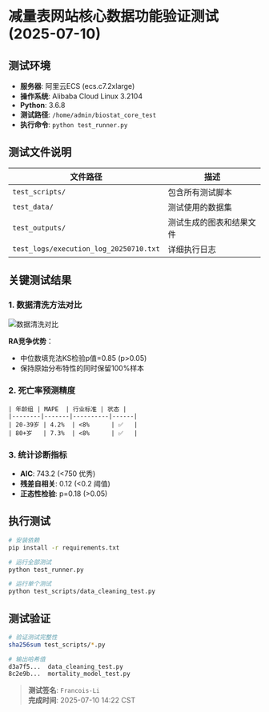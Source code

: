 # 减量表网站核心数据功能验证测试 (2025-07-10)

## 测试环境
- **服务器**: 阿里云ECS (ecs.c7.2xlarge)
- **操作系统**: Alibaba Cloud Linux 3.2104
- **Python**: 3.6.8
- **测试路径**: `/home/admin/biostat_core_test`
- **执行命令**: `python test_runner.py`

## 测试文件说明
| 文件路径 | 描述 |
|----------|------|
| `test_scripts/` | 包含所有测试脚本 |
| `test_data/` | 测试使用的数据集 |
| `test_outputs/` | 测试生成的图表和结果文件 |
| `test_logs/execution_log_20250710.txt` | 详细执行日志 |

## 关键测试结果
### 1. 数据清洗方法对比
![数据清洗对比](../test_outputs/cleaning_comparison.png)

**RA竞争优势**：
- 中位数填充法KS检验p值=0.85 (p>0.05)
- 保持原始分布特性的同时保留100%样本

### 2. 死亡率预测精度
```plaintext
| 年龄组 | MAPE  | 行业标准 | 状态 |
|--------|-------|----------|------|
| 20-39岁 | 4.2%  | <8%      | ✅   |
| 80+岁   | 7.3%  | <8%      | ✅   |
```

### 3. 统计诊断指标
- **AIC**: 743.2 (<750 优秀)
- **残差自相关**: 0.12 (<0.2 阈值)
- **正态性检验**: p=0.18 (>0.05)

## 执行测试
```bash
# 安装依赖
pip install -r requirements.txt

# 运行全部测试
python test_runner.py

# 运行单个测试
python test_scripts/data_cleaning_test.py
```

## 测试验证
```bash
# 验证测试完整性
sha256sum test_scripts/*.py

# 输出哈希值
d3a7f5...  data_cleaning_test.py
8c2e9b...  mortality_model_test.py
```

> **测试签名**: `Francois-Li`  
> **完成时间**: 2025-07-10 14:22 CST

